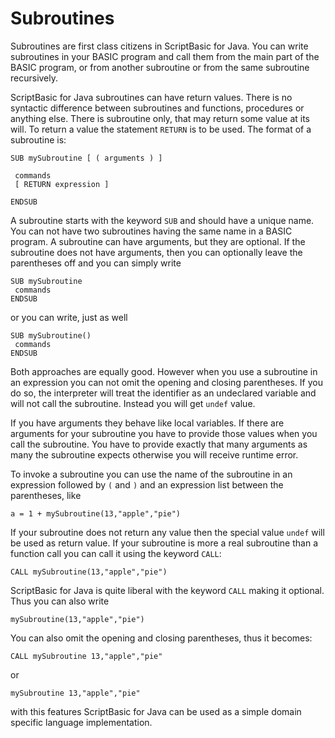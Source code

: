# Subroutines

 Subroutines are first class citizens in ScriptBasic for Java. You can write subroutines in your
 BASIC program and call them from the main part of the BASIC program, or from another subroutine or
 from the same subroutine recursively.
 
 ScriptBasic for Java subroutines can have return values. There is no syntactic difference between
 subroutines and functions, procedures or anything else. There is subroutine only, that may return
 some value at its will. To return a value the statement `RETURN` is to be used. The format of a
 subroutine is:
 
```
SUB mySubroutine [ ( arguments ) ]

 commands
 [ RETURN expression ]

ENDSUB
```

 A subroutine starts with the keyword `SUB` and should have a unique name. You can not have two subroutines
 having the same name in a BASIC program. A subroutine can have arguments, but they are optional. If the subroutine
 does not have arguments, then you can optionally leave the parentheses off and you can simply write
 
```
SUB mySubroutine
 commands
ENDSUB
```

 or you can write, just as well
 
```
SUB mySubroutine()
 commands
ENDSUB
```
   
 Both approaches are equally good. However when you use a subroutine in an expression you can not omit the
 opening and closing parentheses. If you do so, the interpreter will treat the identifier as an undeclared
 variable and will not call the subroutine. Instead you will get `undef` value. 
 
 If you have arguments they behave like local variables. If there are arguments for your subroutine you have to
 provide those values when you call the subroutine. You have to provide exactly that many arguments as many the
 subroutine expects otherwise you will receive runtime error.
 
 To invoke a subroutine you can use the name of the subroutine in an expression followed by `(` and `)` and
 an expression list between the parentheses, like
 
```
a = 1 + mySubroutine(13,"apple","pie")
```
 
 If your subroutine does not return any value then the special value `undef` will be used as return value.
 If your subroutine is more a real subroutine than a function call you can call it using the keyword `CALL`:

```
CALL mySubroutine(13,"apple","pie")
```
 
 ScriptBasic for Java is quite liberal with the keyword `CALL` making it optional. Thus you can also write
 
```
mySubroutine(13,"apple","pie")
```
 
 You can also omit the opening and closing parentheses, thus it becomes:
 
```
CALL mySubroutine 13,"apple","pie"
```
   
 or

```
mySubroutine 13,"apple","pie"
```

 with this features ScriptBasic for Java can be used as a simple domain specific language implementation. 

   